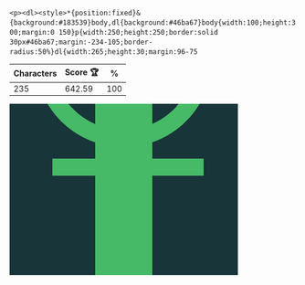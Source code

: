 `<p><dl><style>*{position:fixed}&{background:#183539}body,dl{background:#46ba67}body{width:100;height:300;margin:0 150}p{width:250;height:250;border:solid 30px#46ba67;margin:-234-105;border-radius:50%}dl{width:265;height:30;margin:96-75`

| Characters | Score 🏆 | %   |
| ---------- | -------- | --- |
| 235        | 642.59   | 100 |

![](/2025/Feb2025/27/20250227.png)
